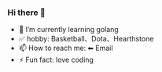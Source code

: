 ### Hi there 👋

- 🌱 I’m currently learning golang
- ✅ hobby: Basketball、Dota、Hearthstone
- 📫 How to reach me: ⬅ Email
- ⚡ Fun fact: love coding

<!--
**stanhe/stanhe** is a ✨ _special_ ✨ repository because its `README.md` (this file) appears on your GitHub profile.

Here are some ideas to get you started:

- 🔭 I’m currently working on ...
- 🌱 I’m currently learning ...
- 👯 I’m looking to collaborate on ...
- 🤔 I’m looking for help with ...
- 💬 Ask me about ...
- 📫 How to reach me: ...
- 😄 Pronouns: ...
- ⚡ Fun fact: ...
-->
